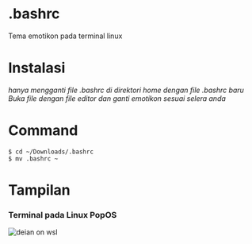 # .bashrc
Tema emotikon pada terminal linux
<br>
# Instalasi
<i>hanya mengganti file .bashrc di direktori home dengan file .bashrc baru</i><br>
<i>Buka file dengan file editor dan ganti emotikon sesuai selera anda</i><br>

# Command
```
$ cd ~/Downloads/.bashrc
$ mv .bashrc ~
```

# Tampilan
### Terminal pada Linux PopOS
![deian on wsl](https://raw.githubusercontent.com/bukanspot/.bashrc/main/terminal-gnome.png)
